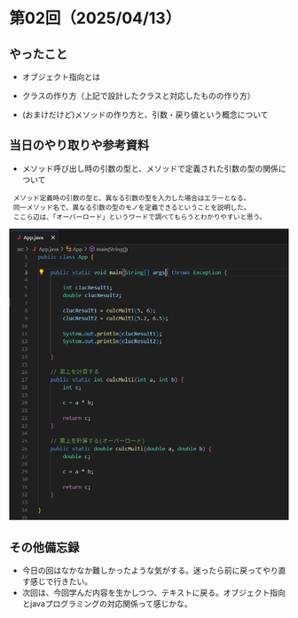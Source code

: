 # 第02回（2025/04/13）

## やったこと

  * オブジェクト指向とは
  * クラスの作り方（上記で設計したクラスと対応したものの作り方）

  * (おまけだけど)メソッドの作り方と、引数・戻り値という概念について

## 当日のやり取りや参考資料

* メソッド呼び出し時の引数の型と、メソッドで定義された引数の型の関係について
```
 メソッド定義時の引数の型と、異なる引数の型を入力した場合はエラーとなる。
 同一メソッド名で、異なる引数の型のモノを定義できるということを説明した。
 ここら辺は、「オーバーロード」というワードで調べてもらうとわかりやすいと思う。
```
![image](Images/02_00.png)


## その他備忘録

  * 今日の回はなかなか難しかったような気がする。迷ったら前に戻ってやり直す感じで行きたい。
  * 次回は、今回学んだ内容を生かしつつ、テキストに戻る。オブジェクト指向とjavaプログラミングの対応関係って感じかな。

